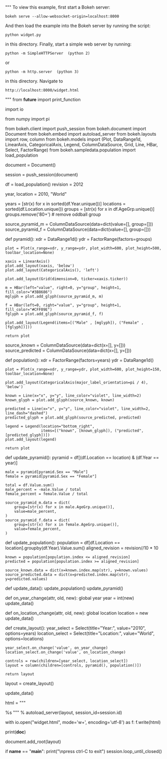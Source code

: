 """ To view this example, first start a Bokeh server:

    bokeh serve --allow-websocket-origin=localhost:8000

And then load the example into the Bokeh server by
running the script:

    python widget.py

in this directory. Finally, start a simple web server
by running:

    python -m SimpleHTTPServer  (python 2)

or

    python -m http.server  (python 3)

in this directory. Navigate to

    http://localhost:8000/widget.html

"""
from __future__ import print_function

import io

from numpy import pi

from bokeh.client import push_session
from bokeh.document import Document
from bokeh.embed import autoload_server
from bokeh.layouts import row, column
from bokeh.models import (Plot, DataRange1d, LinearAxis, CategoricalAxis,
                          Legend, ColumnDataSource, Grid, Line,
                          HBar, Select, FactorRange)
from bokeh.sampledata.population import load_population

document = Document()

session = push_session(document)

df = load_population()
revision = 2012

year, location = 2010, "World"

years = [str(x) for x in sorted(df.Year.unique())]
locations = sorted(df.Location.unique())
groups =  [str(x) for x in df.AgeGrp.unique()]
groups.remove('80+') # remove oddball group

source_pyramid_m = ColumnDataSource(data=dict(value=[], group=[]))
source_pyramid_f = ColumnDataSource(data=dict(value=[], group=[]))

def pyramid():
    xdr = DataRange1d()
    ydr = FactorRange(factors=groups)

    plot = Plot(x_range=xdr, y_range=ydr, plot_width=600, plot_height=500, toolbar_location=None)

    xaxis = LinearAxis()
    plot.add_layout(xaxis, 'below')
    plot.add_layout(CategoricalAxis(), 'left')

    plot.add_layout(Grid(dimension=0, ticker=xaxis.ticker))

    m = HBar(left="value", right=0, y="group", height=1, fill_color="#3B8686")
    mglyph = plot.add_glyph(source_pyramid_m, m)

    f = HBar(left=0, right="value", y="group", height=1, fill_color="#CFF09E")
    fglyph = plot.add_glyph(source_pyramid_f, f)

    plot.add_layout(Legend(items=[("Male" , [mglyph]), ("Female" , [fglyph])]))

    return plot

source_known = ColumnDataSource(data=dict(x=[], y=[]))
source_predicted = ColumnDataSource(data=dict(x=[], y=[]))

def population():
    xdr = FactorRange(factors=years)
    ydr = DataRange1d()

    plot = Plot(x_range=xdr, y_range=ydr, plot_width=600, plot_height=150, toolbar_location=None)

    plot.add_layout(CategoricalAxis(major_label_orientation=pi / 4), 'below')

    known = Line(x="x", y="y", line_color="violet", line_width=2)
    known_glyph = plot.add_glyph(source_known, known)

    predicted = Line(x="x", y="y", line_color="violet", line_width=2, line_dash="dashed")
    predicted_glyph = plot.add_glyph(source_predicted, predicted)

    legend = Legend(location="bottom_right",
                    items=[("known", [known_glyph]), ("predicted", [predicted_glyph])])
    plot.add_layout(legend)

    return plot

def update_pyramid():
    pyramid = df[(df.Location == location) & (df.Year == year)]

    male = pyramid[pyramid.Sex == "Male"]
    female = pyramid[pyramid.Sex == "Female"]

    total = df.Value.sum()
    male_percent = -male.Value / total
    female_percent = female.Value / total

    source_pyramid_m.data = dict(
        group=[str(x) for x in male.AgeGrp.unique()],
        value=male_percent,
    )
    source_pyramid_f.data = dict(
        group=[str(x) for x in female.AgeGrp.unique()],
        value=female_percent,
    )

def update_population():
    population = df[df.Location == location].groupby(df.Year).Value.sum()
    aligned_revision = revision//10 * 10

    known = population[population.index <= aligned_revision]
    predicted = population[population.index >= aligned_revision]

    source_known.data = dict(x=known.index.map(str), y=known.values)
    source_predicted.data = dict(x=predicted.index.map(str), y=predicted.values)

def update_data():
    update_population()
    update_pyramid()

def on_year_change(attr, old, new):
    global year
    year = int(new)
    update_data()

def on_location_change(attr, old, new):
    global location
    location = new
    update_data()

def create_layout():
    year_select = Select(title="Year:", value="2010", options=years)
    location_select = Select(title="Location:", value="World", options=locations)

    year_select.on_change('value', on_year_change)
    location_select.on_change('value', on_location_change)

    controls = row(children=[year_select, location_select])
    layout = column(children=[controls, pyramid(), population()])

    return layout

layout = create_layout()

update_data()

html = """
<html>
    <head></head>
    <body>
        %s
    </body>
</html>
""" % autoload_server(layout, session_id=session.id)

with io.open("widget.html", mode='w+', encoding='utf-8') as f:
    f.write(html)

print(__doc__)

document.add_root(layout)

if __name__ == "__main__":
    print("\npress ctrl-C to exit")
    session.loop_until_closed()
